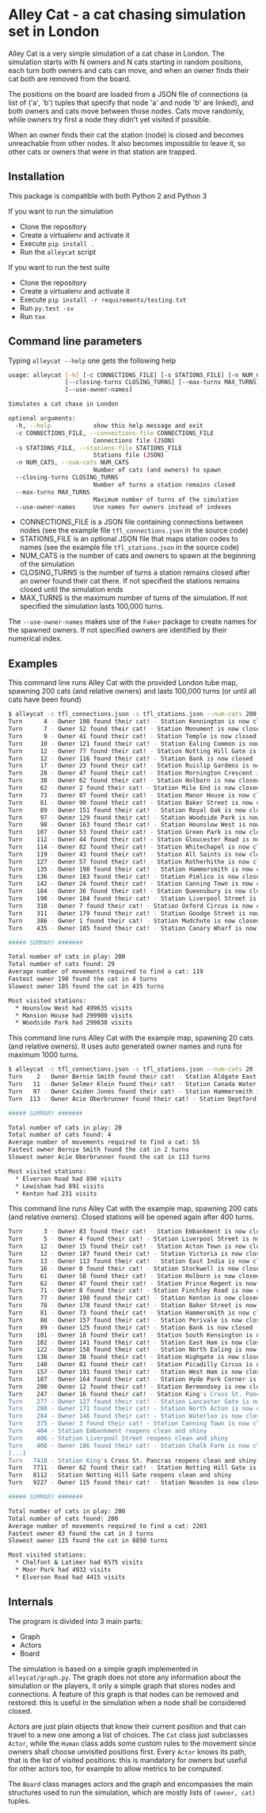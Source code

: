 # Alley Cat - a cat chasing simulation set in London

Alley Cat is a very simple simulation of a cat chase in London. The simulation starts with N owners and N cats starting in random positions, each turn both owners and cats can move, and when an owner finds their cat both are removed from the board.

The positions on the board are loaded from a JSON file of connections (a list of ('a', 'b') tuples that specify that node 'a' and node 'b' are linked), and both owners and cats move between those nodes. Cats move randomly, while owners try first a node they didn't yet visited if possible.

When an owner finds their cat the station (node) is closed and becomes unreachable from other nodes. It also becomes impossible to leave it, so other cats or owners that were in that station are trapped.

## Installation

This package is compatible with both Python 2 and Python 3

If you want to run the simulation

* Clone the repository
* Create a virtualenv and activate it
* Execute `pip install .`
* Run the `alleycat` script

If you want to run the test suite

* Clone the repository
* Create a virtualenv and activate it
* Execute `pip install -r requirements/testing.txt`
* Run `py.test -sv`
* Run `tox`

## Command line parameters

Typing `alleycat --help` one gets the following help

```sh
usage: alleycat [-h] [-c CONNECTIONS_FILE] [-s STATIONS_FILE] [-n NUM_CATS]
                [--closing-turns CLOSING_TURNS] [--max-turns MAX_TURNS]
                [--use-owner-names]

Simulates a cat chase in London

optional arguments:
  -h, --help            show this help message and exit
  -c CONNECTIONS_FILE, --connections-file CONNECTIONS_FILE
                        Connections file (JSON)
  -s STATIONS_FILE, --stations-file STATIONS_FILE
                        Stations file (JSON)
  -n NUM_CATS, --num-cats NUM_CATS
                        Number of cats (and owners) to spawn
  --closing-turns CLOSING_TURNS
                        Number of turns a station remains closed
  --max-turns MAX_TURNS
                        Maximum number of turns of the simulation
  --use-owner-names     Use names for owners instead of indexes
```

* CONNECTIONS_FILE is a JSON file containing connections between nodes (see the example file `tfl_connections.json` in the source code)
* STATIONS_FILE is an optional JSON file that maps station codes to names (see the example file `tfl_stations.json` in the source code)
* NUM_CATS is the number of cats and owners to spawn at the beginning of the simulation
* CLOSING_TURNS is the number of turns a station remains closed after an owner found their cat there. If not specified the stations remains closed until the simulation ends
* MAX_TURNS is the maximum number of turns of the simulation. If not specified the simulation lasts 100,000 turns.

The `--use-owner-names` makes use of the `Faker` package to create names for the spawned owners. If not specified owners are identified by their numerical index.

## Examples

This command line runs Alley Cat with the provided London tube map, spawning 200 cats (and relative owners) and lasts 100,000 turns (or until all cats have been found)

```sh
$ alleycat -c tfl_connections.json -s tfl_stations.json --num-cats 200
Turn      4 - Owner 190 found their cat! - Station Kennington is now closed
Turn      7 - Owner 52 found their cat! - Station Monument is now closed
Turn      9 - Owner 41 found their cat! - Station Temple is now closed
Turn     10 - Owner 121 found their cat! - Station Ealing Common is now closed
Turn     12 - Owner 77 found their cat! - Station Notting Hill Gate is now closed
Turn     12 - Owner 116 found their cat! - Station Bank is now closed
Turn     17 - Owner 23 found their cat! - Station Ruislip Gardens is now closed
Turn     28 - Owner 47 found their cat! - Station Mornington Crescent is now closed
Turn     38 - Owner 62 found their cat! - Station Holborn is now closed
Turn     62 - Owner 2 found their cat! - Station Mile End is now closed
Turn     73 - Owner 87 found their cat! - Station Manor House is now closed
Turn     81 - Owner 90 found their cat! - Station Baker Street is now closed
Turn     89 - Owner 151 found their cat! - Station Royal Oak is now closed
Turn     97 - Owner 129 found their cat! - Station Woodside Park is now closed
Turn     98 - Owner 163 found their cat! - Station Hounslow West is now closed
Turn    107 - Owner 53 found their cat! - Station Green Park is now closed
Turn    112 - Owner 44 found their cat! - Station Gloucester Road is now closed
Turn    114 - Owner 82 found their cat! - Station Whitechapel is now closed
Turn    119 - Owner 43 found their cat! - Station All Saints is now closed
Turn    127 - Owner 57 found their cat! - Station Rotherhithe is now closed
Turn    135 - Owner 198 found their cat! - Station Hammersmith is now closed
Turn    136 - Owner 183 found their cat! - Station Pimlico is now closed
Turn    142 - Owner 24 found their cat! - Station Canning Town is now closed
Turn    184 - Owner 36 found their cat! - Station Queensbury is now closed
Turn    198 - Owner 104 found their cat! - Station Liverpool Street is now closed
Turn    310 - Owner 7 found their cat! - Station Oxford Circus is now closed
Turn    311 - Owner 179 found their cat! - Station Goodge Street is now closed
Turn    386 - Owner 1 found their cat! - Station Mudchute is now closed
Turn    435 - Owner 105 found their cat! - Station Canary Wharf is now closed

##### SUMMARY #######

Total number of cats in play: 200
Total number of cats found: 29
Average number of movements required to find a cat: 119
Fastest owner 190 found the cat in 4 turns
Slowest owner 105 found the cat in 435 turns

Most visited stations:
  * Hounslow West had 499635 visits
  * Mansion House had 299980 visits
  * Woodside Park had 299838 visits
```

This command line runs Alley Cat with the example map, spawning 20 cats (and relative owners). It uses auto generated owner names and runs for maximum 1000 turns.

```sh
$ alleycat -c tfl_connections.json -s tfl_stations.json --num-cats 20 --use-owner-names --max-turns 1000
Turn    2 - Owner Bernie Smith found their cat! - Station Aldgate East is now closed
Turn   11 - Owner Selmer Klein found their cat! - Station Canada Water is now closed
Turn   97 - Owner Caiden Jones found their cat! - Station Hammersmith is now closed
Turn  113 - Owner Acie Oberbrunner found their cat! - Station Deptford Bridge is now closed

##### SUMMARY #######

Total number of cats in play: 20
Total number of cats found: 4
Average number of movements required to find a cat: 55
Fastest owner Bernie Smith found the cat in 2 turns
Slowest owner Acie Oberbrunner found the cat in 113 turns

Most visited stations:
  * Elverson Road had 898 visits
  * Lewisham had 891 visits
  * Kenton had 231 visits
```

This command line runs Alley Cat with the example map, spawning 200 cats (and relative owners). Closed stations will be opened again after 400 turns.

```sh
Turn      3 - Owner 83 found their cat! - Station Embankment is now closed
Turn      5 - Owner 4 found their cat! - Station Liverpool Street is now closed
Turn     12 - Owner 15 found their cat! - Station Acton Town is now closed
Turn     12 - Owner 187 found their cat! - Station Victoria is now closed
Turn     13 - Owner 113 found their cat! - Station East India is now closed
Turn     16 - Owner 0 found their cat! - Station Stockwell is now closed
Turn     61 - Owner 58 found their cat! - Station Holborn is now closed
Turn     62 - Owner 47 found their cat! - Station Prince Regent is now closed
Turn     71 - Owner 8 found their cat! - Station Finchley Road is now closed
Turn     77 - Owner 198 found their cat! - Station Kenton is now closed
Turn     78 - Owner 178 found their cat! - Station Baker Street is now closed
Turn     81 - Owner 73 found their cat! - Station Hammersmith is now closed
Turn     88 - Owner 157 found their cat! - Station Perivale is now closed
Turn     89 - Owner 125 found their cat! - Station Bank is now closed
Turn    101 - Owner 18 found their cat! - Station South Kensington is now closed
Turn    102 - Owner 141 found their cat! - Station East Ham is now closed
Turn    122 - Owner 158 found their cat! - Station North Ealing is now closed
Turn    136 - Owner 38 found their cat! - Station Highgate is now closed
Turn    140 - Owner 81 found their cat! - Station Picadilly Circus is now closed
Turn    157 - Owner 191 found their cat! - Station West Ham is now closed
Turn    187 - Owner 164 found their cat! - Station Hyde Park Corner is now closed
Turn    200 - Owner 12 found their cat! - Station Bermondsey is now closed
Turn    247 - Owner 16 found their cat! - Station King's Cross St. Pancras is now closed
Turn    277 - Owner 127 found their cat! - Station Lancaster Gate is now closed
Turn    280 - Owner 171 found their cat! - Station North Acton is now closed
Turn    284 - Owner 146 found their cat! - Station Waterloo is now closed
Turn    375 - Owner 3 found their cat! - Station Canning Town is now closed
Turn    404 - Station Embankment reopens clean and shiny
Turn    406 - Station Liverpool Street reopens clean and shiny
Turn    408 - Owner 186 found their cat! - Station Chalk Farm is now closed
[...]
Turn   7418 - Station King's Cross St. Pancras reopens clean and shiny
Turn   7711 - Owner 62 found their cat! - Station Notting Hill Gate is now closed
Turn   8112 - Station Notting Hill Gate reopens clean and shiny
Turn   9227 - Owner 115 found their cat! - Station Neasden is now closed

##### SUMMARY #######

Total number of cats in play: 200
Total number of cats found: 200
Average number of movements required to find a cat: 2203
Fastest owner 83 found the cat in 3 turns
Slowest owner 115 found the cat in 8850 turns

Most visited stations:
  * Chalfont & Latimer had 6575 visits
  * Moor Park had 4932 visits
  * Elverson Road had 4415 visits
```

## Internals

The program is divided into 3 main parts:

* Graph
* Actors
* Board

The simulation is based on a simple graph implemented in `alleycat/graph.py`. The graph does not store any information about the simulation or the players, it only a simple graph that stores nodes and connections. A feature of this graph is that nodes can be removed and restored: this is useful in the simulation when a node shall be considered closed.

Actors are just plain objects that know their current position and that can travel to a new one among a list of choices. The `Cat` class just subclasses `Actor`, while the `Human` class adds some custom rules to the movement since owners shall choose unvisited positions first. Every `Actor` knows its path, that is the list of visited positions: this is mandatory for owners but useful for other actors too, for example to allow metrics to be computed.

The `Board` class manages actors and the graph and encompasses the main structures used to run the simulation, which are mostly lists of `(owner, cat)` tuples.
